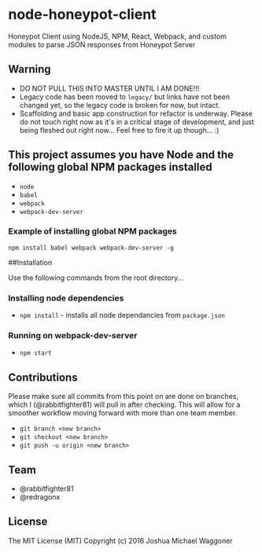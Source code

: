 # node-honeypot-client
Honeypot Client using NodeJS, NPM, React, Webpack, and custom modules to parse JSON responses from Honeypot Server

## Warning
* DO NOT PULL THIS INTO MASTER UNTIL I AM DONE!!!
* Legacy code has been moved to `legacy/` but links have not been changed yet, so the legacy code is broken for now, but intact.
* Scaffolding and basic app construction for refactor is underway. Please do not touch right now as it's in a critical stage of development, and just being fleshed out right now... Feel free to fire it up though... :)

## This project assumes you have Node and the following global NPM packages installed 
* `node`
* `babel`
* `webpack`
* `webpack-dev-server`

### Example of installing global NPM packages
`npm install babel webpack webpack-dev-server -g`

##Installation

Use the following commands from the root directory...

### Installing node dependencies
* `npm install` - installs all node dependancies from `package.json`

### Running on webpack-dev-server
* `npm start`

## Contributions
Please make sure all commits from this point on are done on branches, which I (@rabbitfighter81) will pull in after checking. This will allow for a smoother workflow moving forward with more than one team member.

* `git branch <new branch>`
* `git checkout <new branch>`
* `git push -u origin <new branch>`

## Team
* @rabbitfighter81
* @redragonx

## License
The MIT License (MIT)
Copyright (c) 2016 Joshua Michael Waggoner
